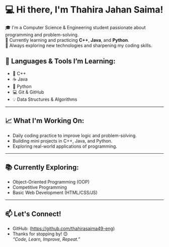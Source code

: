 # 💻 Hi there, I'm Thahira Jahan Saima!
🎓 I'm a Computer Science & Engineering student passionate about programming and problem-solving.  
🌱 Currently learning and practicing **C++**, **Java**, and **Python**.  
🚀 Always exploring new technologies and sharpening my coding skills.

## 🧰 Languages & Tools I’m Learning:
- 🌟 C++
- ☕ Java
- 🐍 Python
- 💻 Git & GitHub
- 💡 Data Structures & Algorithms

---

## 📈 What I'm Working On:
- Daily coding practice to improve logic and problem-solving.
- Building mini projects in C++, Java, and Python.
- Exploring real-world applications of programming.

---

## 📚 Currently Exploring:
- Object-Oriented Programming (OOP)
- Competitive Programming
- Basic Web Development (HTML/CSS/JS)

---

## 📫 Let's Connect!
- GitHub: (https://github.com/thahirasaima49-eng)
- Thanks for stopping by! 😊  
*“Code, Learn, Improve, Repeat.”*

